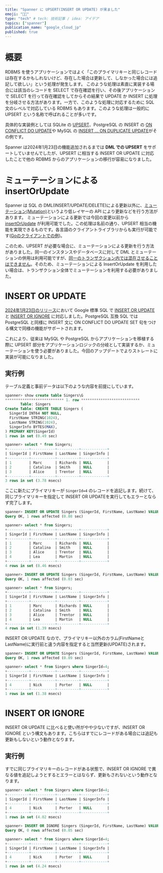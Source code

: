 ```yaml
---
title: "Spanner に UPSERT(INSERT OR UPDATE) が来ました"
emoji: "👨‍🔧"
type: "tech" # tech: 技術記事 / idea: アイデア
topics: ["spanner"]
publication_name: "google_cloud_jp"
published: true
---
```

# 概要
RDBMS を使うアプリケーションではよく「このプライマリキーと同じレコードは存在するかもしれないけど、存在した場合は更新して、しなかった場合には追記して欲しい」という処理が発生します。
このような処理は素直に実装する場合には該当のレコードを SELECT で存在確認を行い、その後アプリケーションで SELECT を行って存在確認をしてからその結果で UPDATE か INSERT に処理を分岐させる方法があります。一方で、このような処理に対応するために SQL 文のレベルで対応している RDBMS もあります。このような処理は一般的に UPSERT という名称で呼ばれることが多いです。

具体的な実装例としては SQLite の [UPSERT](https://www.sqlite.org/lang_upsert.html)、PostgreSQL の INSERT の [ON CONFLICT DO UPDATE](https://www.postgresql.jp/document/15/html/sql-insert.html#SQL-ON-CONFLICT)や MySQL の [INSERT ... ON DUPLICATE UPDATE](https://dev.mysql.com/doc/refman/8.0/ja/insert-on-duplicate.html)がその例です。

Spanner は2024年1月23日の機能追加されるまでは **DML での UPSERT** をサポートしていませんでしたが、UPSERT に相当する INSERT OR UPDATE に対応したことで他の RDBMS からのアプリケーションの移行が容易になりました。

# ミューテーションによる insertOrUpdate
Spanner は SQL の DML(INSERT/UPDATE/DELETE)による更新以外に、[ミューテーション(Mutation)](https://cloud.google.com/spanner/docs/modify-mutation-api?hl=ja)というより低レイヤーの API により更新などを行う方法があります。
ミューテーションによる更新では今回の変更以前から [insertOrUpdate](https://cloud.google.com/spanner/docs/reference/rest/v1/Mutation#FIELDS.insert_or_update) が利用可能でした。この処理は名前の通り、UPSERT 相当の機能を実現できるものです。各言語のクライアントライブラリからも実行が可能です([Goのクライアントでの例](https://pkg.go.dev/cloud.google.com/go/spanner#InsertOrUpdate))。

このため、UPSERT が必要な場合に、ミューテーションによる更新を行う方法がありました。同一のインスタンスやデータベースに対して DML とミューテーションの併用は利用可能ですが、[同一のトランザクション内では混在させることはできません](https://cloud.google.com/spanner/docs/dml-versus-mutations?hl=ja#best_practice_-_avoid_mixing_dml_and_mutation_in_the_same_transaction)。そのため、ミューテーションによる InsertOrUpdate を利用したい場合は、トランザクション全体でミューテーションを利用する必要がありました。

# INSERT OR UPDATE
[2024年1月23日のリリース](https://cloud.google.com/spanner/docs/release-notes?hl=ja#January_23_2024)において Google 標準 SQL で [INSERT OR UPDATE](https://cloud.google.com/spanner/docs/reference/standard-sql/dml-syntax#insert-or-update) と [INSERT OR IGNORE](https://cloud.google.com/spanner/docs/reference/standard-sql/dml-syntax#insert-ignore) に対応しました。PostgreSQL 互換 SQL では PostgreSQL と同様に INSERT 文に ON CONFLICT DO UPDATE SET 句をつける構文で同様の機能がサポートされます。

これにより、従来は MySQL や PostgreSQL からアプリケーションを移植する際に UPSERT 部分をアプリケーションロジックの分岐として実装するか、ミューテーションを使う必要がありました。今回のアップデートでよりストレートに実装が可能になりました。

## 実行例
テーブル定義と事前データは以下のような内容を前提にしています。
```sql
spanner> show create table Singers\G
*************************** 1. row ***************************
       Table: Singers
Create Table: CREATE TABLE Singers (
  SingerId INT64 NOT NULL,
  FirstName STRING(1024),
  LastName STRING(1024),
  SingerInfo BYTES(MAX),
) PRIMARY KEY(SingerId)
1 rows in set (0.49 sec)

spanner> select * from Singers;
+----------+-----------+----------+------------+
| SingerId | FirstName | LastName | SingerInfo |
+----------+-----------+----------+------------+
| 1        | Marc      | Richards | NULL       |
| 2        | Catalina  | Smith    | NULL       |
| 3        | Alice     | Trentor  | NULL       |
+----------+-----------+----------+------------+
3 rows in set (3.78 msecs)
```

ここに新たにプライマリキーが `SingerId=4` のレコードを追記します。続けて、同じプライマリキーを指定して INSERT OR UPDATEを実行してもエラーとならず完了します。
```sql
spanner> INSERT OR UPDATE Singers (SingerId, FirstName, LastName) VALUES (4, 'Lea', 'Martin');
Query OK, 1 rows affected (0.08 sec)

spanner> select * from Singers;
+----------+-----------+----------+------------+
| SingerId | FirstName | LastName | SingerInfo |
+----------+-----------+----------+------------+
| 1        | Marc      | Richards | NULL       |
| 2        | Catalina  | Smith    | NULL       |
| 3        | Alice     | Trentor  | NULL       |
| 4        | Lea       | Martin   | NULL       |
+----------+-----------+----------+------------+
4 rows in set (8.46 msecs)

spanner> INSERT OR UPDATE Singers (SingerId, FirstName, LastName) VALUES (4, 'Lea', 'Martin');
Query OK, 1 rows affected (0.03 sec)

spanner> select * from Singers;
+----------+-----------+----------+------------+
| SingerId | FirstName | LastName | SingerInfo |
+----------+-----------+----------+------------+
| 1        | Marc      | Richards | NULL       |
| 2        | Catalina  | Smith    | NULL       |
| 3        | Alice     | Trentor  | NULL       |
| 4        | Lea       | Martin   | NULL       |
+----------+-----------+----------+------------+
4 rows in set (1.39 msecs)
```
INSERT OR UPDATE なので、プライマリキー以外のカラム(FirstNameとLastName)に実行前と違う内容を指定すると当然更新(UPDATE)されます。
```sql
spanner> INSERT OR UPDATE Singers (SingerId, FirstName, LastName) VALUES (4, 'Nick', 'Porter');
Query OK, 1 rows affected (0.09 sec)

spanner> select * from Singers where SingerId=4;
+----------+-----------+----------+------------+
| SingerId | FirstName | LastName | SingerInfo |
+----------+-----------+----------+------------+
| 4        | Nick      | Porter   | NULL       |
+----------+-----------+----------+------------+
1 rows in set (1.38 msecs)
```

# INSERT OR IGNORE
INSERT  OR UPDATE に比べると使い所がやや少ないですが、INSERT OR IGNORE という構文もあります。こちらはすでにレコードがある場合には追記も更新もしないという動作となります。

## 実行例
すでに同じプライマリキーのレコードがある状態で、INSERT OR IGNORE で異なる値を追記しようとするとエラーとはならず、更新もされないという動作となります。
```sql
spanner> select * from Singers where SingerId=4;
+----------+-----------+----------+------------+
| SingerId | FirstName | LastName | SingerInfo |
+----------+-----------+----------+------------+
| 4        | Nick      | Porter   | NULL       |
+----------+-----------+----------+------------+
1 rows in set (4.02 msecs)

spanner> INSERT OR IGNORE Singers (SingerId, FirstName, LastName) VALUES (4, 'Nick', 'Porter');
Query OK, 0 rows affected (0.05 sec)

spanner> select * from Singers where SingerId=4;
+----------+-----------+----------+------------+
| SingerId | FirstName | LastName | SingerInfo |
+----------+-----------+----------+------------+
| 4        | Nick      | Porter   | NULL       |
+----------+-----------+----------+------------+
1 rows in set (4.24 msecs)
```
